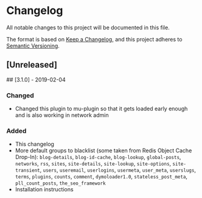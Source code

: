 # Changelog
All notable changes to this project will be documented in this file.

The format is based on [Keep a Changelog](https://keepachangelog.com/en/1.0.0/),
and this project adheres to [Semantic Versioning](https://semver.org/spec/v2.0.0.html).

## [Unreleased]

## [3.1.0] - 2019-02-04
### Changed
- Changed this plugin to mu-plugin so that it gets loaded early enough and is also working in network admin

### Added
- This changelog
- More default groups to blacklist (some taken from Redis Object Cache Drop-In): `blog-details`, `blog-id-cache`, `blog-lookup`, `global-posts`, `networks`, `rss`, `sites`, `site-details`, `site-lookup`, `site-options`, `site-transient`, `users`, `useremail`, `userlogins`, `usermeta`, `user_meta`, `userslugs`, `terms`, `plugins`, `counts`, `comment`, `dymoloader1.0`, `stateless_post_meta`, `pll_count_posts`, `the_seo_framework`
- Installation instructions
